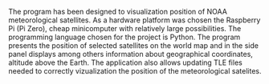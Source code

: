 The program has been designed to visualization position of NOAA meteorological satellites.
As a hardware platform was chosen the Raspberry Pi (Pi Zero), cheap minicomputer with relatively
large possibilities. The programming language chosen for the project is Python. The program
presents the position of selected satellites on the world map and in the side panel displays among
others information about geographical coordinates, altitude above the Earth. The application also
allows updating TLE files needed to correctly vizualization the position of the meteorological
satelites.
